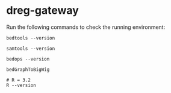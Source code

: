 # dreg-gateway

Run the following commands to check the running environment:

```
bedtools --version

samtools --version

bedops --version

bedGraphToBigWig

# R = 3.2
R --version
```
